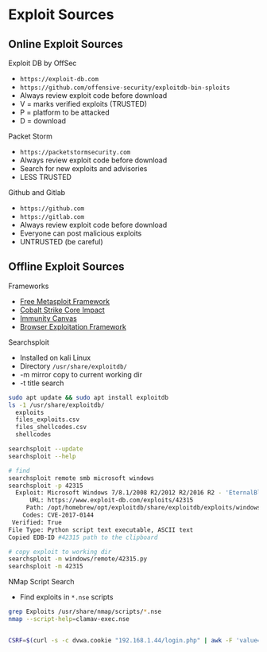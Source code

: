# Exploit Sources

## Online Exploit Sources

Exploit DB by OffSec

* `https://exploit-db.com`
* `https://github.com/offensive-security/exploitdb-bin-sploits`
* Always review exploit code before download
* V = marks verified exploits (TRUSTED)
* P = platform to be attacked
* D = download

Packet Storm

* `https://packetstormsecurity.com`
* Always review exploit code before download
* Search for new exploits and advisories
* LESS TRUSTED

Github and Gitlab

* `https://github.com`
* `https://gitlab.com`
* Always review exploit code before download
* Everyone can post malicious exploits
* UNTRUSTED (be careful)

## Offline Exploit Sources

Frameworks

* [Free Metasploit Framework](https://www.metasploit.com)
* [Cobalt Strike Core Impact](https://www.cobaltstrike.com/core-impact/)
* [Immunity Canvas](http://immunityinc.com/products/canvas/index.html)
* [Browser Exploitation Framework](http://beefproject.com)

Searchsploit

* Installed on kali Linux
* Directory `/usr/share/exploitdb/`
* -m mirror copy to current working dir
* -t title search

```bash
sudo apt update && sudo apt install exploitdb
ls -1 /usr/share/exploitdb/
  exploits
  files_exploits.csv
  files_shellcodes.csv
  shellcodes
```

```bash
searchsploit --update
searchsploit --help

# find 
searchsploit remote smb microsoft windows
searchsploit -p 42315
  Exploit: Microsoft Windows 7/8.1/2008 R2/2012 R2/2016 R2 - 'EternalBlue' SMB Remote Code Execution (MS17-010)
      URL: https://www.exploit-db.com/exploits/42315
     Path: /opt/homebrew/opt/exploitdb/share/exploitdb/exploits/windows/remote/42315.py
    Codes: CVE-2017-0144
 Verified: True
File Type: Python script text executable, ASCII text
Copied EDB-ID #42315 path to the clipboard

# copy exploit to working dir
searchsploit -m windows/remote/42315.py
searchsploit -m 42315
```

NMap Script Search

* Find exploits in `*.nse` scripts

```bash
grep Exploits /usr/share/nmap/scripts/*.nse
nmap --script-help=clamav-exec.nse
```

```bash

CSRF=$(curl -s -c dvwa.cookie "192.168.1.44/login.php" | awk -F 'value=' '/csrf_token/ {print $2}' | cut -d %22 -f2)
```


